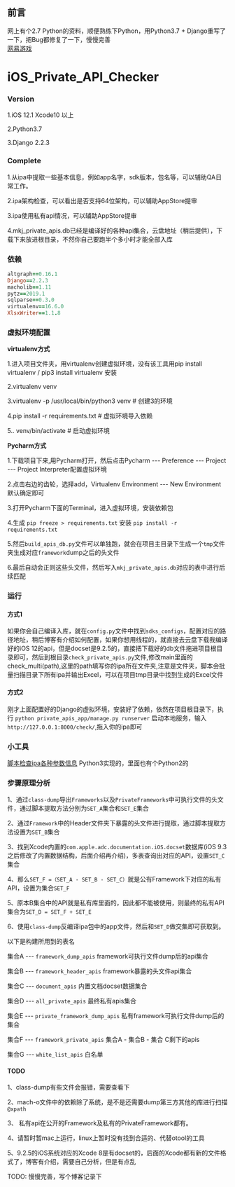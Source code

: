 ## 前言
网上有个2.7 Python的资料，顺便熟练下Python，用Python3.7 + Django重写了一下，把Bug都修复了一下，慢慢完善<br/>
[网易游戏](https://github.com/NetEaseGame/iOS-private-api-checker)


# iOS_Private_API_Checker
### Version
1.iOS 12.1 Xcode10 以上

2.Python3.7

3.Django 2.2.3

### Complete
1.从ipa中提取一些基本信息，例如app名字，sdk版本，包名等，可以辅助QA日常工作。<br/>

2.ipa架构检查，可以看出是否支持64位架构，可以辅助AppStore提审

3.ipa使用私有api情况，可以辅助AppStore提审

4.mkj_private_apis.db已经是编译好的各种api集合，云盘地址（稍后提供），下载下来放进根目录，不然你自己要跑半个多小时才能全部入库


### 依赖
```ruby
altgraph==0.16.1
Django==2.2.3
macholib==1.11
pytz==2019.1
sqlparse==0.3.0
virtualenv==16.6.0
XlsxWriter==1.1.8
```


### 虚拟环境配置
**virtualenv方式**

1.进入项目文件夹，用virtualenv创建虚拟环境，没有该工具用pip install virtualenv / pip3 install virtualenv 安装

2.virtualenv venv

3.virtualenv -p /usr/local/bin/python3 venv # 创建3的环境

4.pip install -r requirements.txt  # 虚拟环境导入依赖

5.. venv/bin/activate  # 启动虚拟环境



**Pycharm方式**<br/>

1.下载项目下来,用Pycharm打开，然后点击Pycharm --- Preference --- Project --- Project Interpreter配置虚拟环境<br/>

2.点击右边的齿轮，选择add，Virtualenv Environment --- New Environment 默认确定即可<br/>

3.打开Pycharm下面的Terminal，进入虚拟环境，安装依赖包<br/>

4.生成 `pip freeze > requirements.txt`  安装 `pip install -r requirements.txt`<br/>

5.然后`build_apis_db.py`文件可以单独跑，就会在项目主目录下生成一个`tmp`文件夹生成对应`framework`dump之后的头文件<br/>

6.最后自动会正则这些头文件，然后写入`mkj_private_apis.db`对应的表中进行后续匹配<br/>


### 运行

#### 方式1

如果你会自己编译入库，就在`config.py`文件中找到`sdks_configs`，配置对应的路径地址，稍后博客有介绍如何配置，如果你想用线程的，就直接去云盘下载我编译好的iOS 12的api，但是docset是9.2.5的，直接把下载好的db文件拖进项目根目录即可，然后到根目录`check_private_apis.py`文件,修改main里面的check_multi(path),这里的path填写你的ipa所在文件夹,注意是文件夹，脚本会批量扫描目录下所有ipa并输出Excel，可以在项目tmp目录中找到生成的Excel文件

#### 方式2

刚才上面配置好的Django的虚拟环境，安装好了依赖，依然在项目根目录下，执行 `python private_apis_app/manage.py runserver` 启动本地服务，输入`http://127.0.0.1:8000/check/`,拖入你的ipa即可

### 小工具

[脚本检查ipa各种参数信息](https://github.com/DeftMKJ/iOS_Check_IPA_Details) Python3实现的，里面也有个Python2的


### 步骤原理分析
1、通过`class-dump`导出`Frameworks`以及`PrivateFrameworks`中可执行文件的头文件，通过脚本提取方法分别为`SET_A`集合和`SET_E`集合

2、通过`Framework`中的Header文件夹下暴露的头文件进行提取，通过脚本提取方法设置为`SET_B`集合       

3、找到Xcode内置的`com.apple.adc.documentation.iOS.docset`数据库(iOS 9.3之后修改了内置数据结构，后面介绍再介绍)，多表查询出对应的API，设置`SET_C`集合

4、那么`SET_F =（SET_A - SET_B - SET_C）`就是公有Framework下对应的私有API，设置为集合`SET_F`

5、原本B集合中的API就是私有库里面的，因此都不能被使用，则最终的私有API集合为`SET_D = SET_F + SET_E`

6、使用`class-dump`反编译ipa包中的app文件，然后和`SET_D`做交集即可获取到。


以下是构建所用到的表名

集合A --- `framework_dump_apis` framework可执行文件dump后的api集合

集合B --- `framework_header_apis` framework暴露的头文件api集合

集合C --- `document_apis` 内置文档docset数据集合

集合D --- `all_private_apis` 最终私有apis集合

集合E --- `private_framework_dump_apis` 私有framework可执行文件dump后的集合

集合F --- `framework_private_apis` 集合A - 集合B - 集合 C剩下的apis

集合G --- `white_list_apis` 白名单



#### TODO
1、class-dump有些文件会报错，需要查看下

2、mach-o文件中的依赖除了系统，是不是还需要dump第三方其他的库进行扫描`@xpath`

3、 私有api在公开的Framework及私有的PrivateFramework都有。

4、请暂时暂mac上运行，linux上暂时没有找到合适的、代替otool的工具

5、9.2.5的iOS系统对应的Xcode 8是有docset的，后面的Xcode都有新的文件格式了，博客有介绍，需要自己分析，但是有点乱

TODO: 慢慢完善，写个博客记录下




